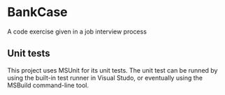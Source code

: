 # BankCase
A code exercise given in a job interview process

## Unit tests
This project uses MSUnit for its unit tests.
The unit test can be runned by using the built-in test runner in Visual Studo, or eventually using the MSBuild command-line tool.

